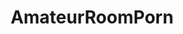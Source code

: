 ---
title: AmateurRoomPorn
crosslinks:
- malelivingspace
- madmen
- guitars
- ThriftStoreHauls
- DIY
- toomanypillows
- Tinder
- iamveryedgy
- causeWhyNotMate
- macsetups
- livven
- westworld
- relationships
- terrariums
- plants
- Serendipity
- sfwpornnetwork
- woodworking
- downvotesreally
- osha
---